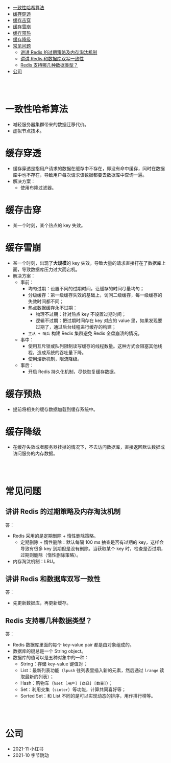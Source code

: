 - [一致性哈希算法](#一致性哈希算法)
- [缓存穿透](#缓存穿透)
- [缓存击穿](#缓存击穿)
- [缓存雪崩](#缓存雪崩)
- [缓存预热](#缓存预热)
- [缓存降级](#缓存降级)
- [常见问题](#常见问题)
  - [讲讲 Redis 的过期策略及内存淘汰机制](#讲讲-redis-的过期策略及内存淘汰机制)
  - [讲讲 Redis 和数据库双写一致性](#讲讲-redis-和数据库双写一致性)
  - [Redis 支持哪几种数据类型？](#redis-支持哪几种数据类型)
- [公司](#公司)


</br></br>


# 一致性哈希算法
- 减轻服务器集群带来的数据迁移代价。
- 虚拟节点技术。


# 缓存穿透
- 缓存穿透是指用户请求的数据在缓存中不存在，即没有命中缓存，同时在数据库中也不存在，导致用户每次请求该数据都要去数据库中查询一遍。
- 解决方案：
  - 使用布隆过滤器。


# 缓存击穿
- 某一个时刻，某个热点的 key 失效。


# 缓存雪崩
- 某一个时刻，出现了**大规模**的 key 失效，导致大量的请求直接打在了数据库上面，导致数据库压力过大而宕机。
- 解决方案：
  - 事前：
    - 均匀过期：设置不同的过期时间，让缓存的时间尽量均匀；
    - 分级缓存：第一级缓存失效的基础上，访问二级缓存，每一级缓存的失效时间都不同；
    - 热点数据缓存永不过期：
      - 物理不过期：针对热点 key 不设置过期时间；
      - 逻辑不过期：把过期时间存在 key 对应的 value 里，如果发现要过期了，通过后台线程进行缓存的构建；
    - `主从 + 哨兵` 构建 Redis 集群避免 Redis 全盘崩溃的情况。
  - 事中：
    - 使用互斥锁或队列限制读写缓存的线程数量。这种方式会阻塞其他线程，造成系统的吞吐量下降。
    - 使用熔断机制，限流降级。
  - 事后：
    - 开启 Redis 持久化机制，尽快恢复缓存数据。


# 缓存预热
- 提前将相关的缓存数据加载到缓存系统中。


# 缓存降级
- 在缓存失效或者服务器挂掉的情况下，不去访问数据库，直接返回默认数据或访问服务的内存数据。


</br></br>


# 常见问题
## 讲讲 Redis 的过期策略及内存淘汰机制
答：
- Redis 采用的是定期删除 + 惰性删除策略。
  - 定期删除 + 惰性删除：默认每隔 100 ms 抽查是否有过期的 key，这样会导致有很多 key 到期但是没有删除。当获取某个 key 时，检查是否过期，过期则删除（惰性删除策略）。
- 内存淘汰机制：LRU。


## 讲讲 Redis 和数据库双写一致性
答：
- 先更新数据库，再更新缓存。


## Redis 支持哪几种数据类型？
答：
- Redis 数据库里面的每个 key-value pair 都是由对象组成的。
- 数据库的键总是一个 String object。
- 数据库的值可以是五种对象中的一种：
  - String：存储 key-value 键值对；
  - List：最新列表功能（`lpush` 往列表里插入新的元素，然后通过 `lrange` 读取最新的列表）；
  - Hash：购物车（`hset [用户] [商品] [数量]`）；
  - Set：利用交集（`sinter`）等功能，计算共同喜好等；
  - Sorted Set：和 List 不同的是可以实现动态的排序，用作排行榜等。


</br></br>


# 公司
- 2021-11 小红书
- 2021-10 字节跳动